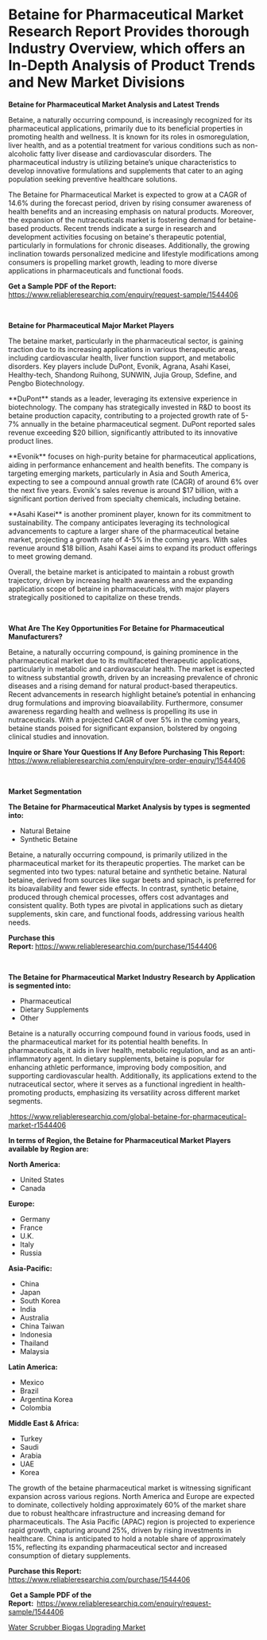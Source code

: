 <p><h1>Betaine for Pharmaceutical Market Research Report Provides thorough Industry Overview, which offers an In-Depth Analysis of Product Trends and New Market Divisions</h1></p><p><strong>Betaine for Pharmaceutical Market Analysis and Latest Trends</strong></p>
<p><p>Betaine, a naturally occurring compound, is increasingly recognized for its pharmaceutical applications, primarily due to its beneficial properties in promoting health and wellness. It is known for its roles in osmoregulation, liver health, and as a potential treatment for various conditions such as non-alcoholic fatty liver disease and cardiovascular disorders. The pharmaceutical industry is utilizing betaine’s unique characteristics to develop innovative formulations and supplements that cater to an aging population seeking preventive healthcare solutions.</p><p>The Betaine for Pharmaceutical Market is expected to grow at a CAGR of 14.6% during the forecast period, driven by rising consumer awareness of health benefits and an increasing emphasis on natural products. Moreover, the expansion of the nutraceuticals market is fostering demand for betaine-based products. Recent trends indicate a surge in research and development activities focusing on betaine's therapeutic potential, particularly in formulations for chronic diseases. Additionally, the growing inclination towards personalized medicine and lifestyle modifications among consumers is propelling market growth, leading to more diverse applications in pharmaceuticals and functional foods.</p></p>
<p><strong>Get a Sample PDF of the Report:&nbsp;</strong> <a href="https://www.reliableresearchiq.com/enquiry/request-sample/1544406?utm_campaign=2335&utm_medium=2&utm_source=Github&utm_content=ia&utm_term=28022025&utm_id=betaine-for-pharmaceutical">https://www.reliableresearchiq.com/enquiry/request-sample/1544406</a></p>
<p>&nbsp;</p>
<p><strong>Betaine for Pharmaceutical Major Market Players</strong></p>
<p><p>The betaine market, particularly in the pharmaceutical sector, is gaining traction due to its increasing applications in various therapeutic areas, including cardiovascular health, liver function support, and metabolic disorders. Key players include DuPont, Evonik, Agrana, Asahi Kasei, Healthy-tech, Shandong Ruihong, SUNWIN, Jujia Group, Sdefine, and Pengbo Biotechnology.</p><p>**DuPont** stands as a leader, leveraging its extensive experience in biotechnology. The company has strategically invested in R&D to boost its betaine production capacity, contributing to a projected growth rate of 5-7% annually in the betaine pharmaceutical segment. DuPont reported sales revenue exceeding $20 billion, significantly attributed to its innovative product lines.</p><p>**Evonik** focuses on high-purity betaine for pharmaceutical applications, aiding in performance enhancement and health benefits. The company is targeting emerging markets, particularly in Asia and South America, expecting to see a compound annual growth rate (CAGR) of around 6% over the next five years. Evonik's sales revenue is around $17 billion, with a significant portion derived from specialty chemicals, including betaine.</p><p>**Asahi Kasei** is another prominent player, known for its commitment to sustainability. The company anticipates leveraging its technological advancements to capture a larger share of the pharmaceutical betaine market, projecting a growth rate of 4-5% in the coming years. With sales revenue around $18 billion, Asahi Kasei aims to expand its product offerings to meet growing demand.</p><p>Overall, the betaine market is anticipated to maintain a robust growth trajectory, driven by increasing health awareness and the expanding application scope of betaine in pharmaceuticals, with major players strategically positioned to capitalize on these trends.</p></p>
<p>&nbsp;</p>
<p><strong>What Are The Key Opportunities For Betaine for Pharmaceutical Manufacturers?</strong></p>
<p><p>Betaine, a naturally occurring compound, is gaining prominence in the pharmaceutical market due to its multifaceted therapeutic applications, particularly in metabolic and cardiovascular health. The market is expected to witness substantial growth, driven by an increasing prevalence of chronic diseases and a rising demand for natural product-based therapeutics. Recent advancements in research highlight betaine’s potential in enhancing drug formulations and improving bioavailability. Furthermore, consumer awareness regarding health and wellness is propelling its use in nutraceuticals. With a projected CAGR of over 5% in the coming years, betaine stands poised for significant expansion, bolstered by ongoing clinical studies and innovation.</p></p>
<p><strong>Inquire or Share Your Questions If Any Before Purchasing This Report:</strong> <a href="https://www.reliableresearchiq.com/enquiry/pre-order-enquiry/1544406?utm_campaign=2335&utm_medium=2&utm_source=Github&utm_content=ia&utm_term=28022025&utm_id=betaine-for-pharmaceutical">https://www.reliableresearchiq.com/enquiry/pre-order-enquiry/1544406</a></p>
<p>&nbsp;</p>
<p><strong>Market Segmentation</strong></p>
<p><strong>The Betaine for Pharmaceutical Market Analysis by types is segmented into:</strong></p>
<p><ul><li>Natural Betaine</li><li>Synthetic Betaine</li></ul></p>
<p><p>Betaine, a naturally occurring compound, is primarily utilized in the pharmaceutical market for its therapeutic properties. The market can be segmented into two types: natural betaine and synthetic betaine. Natural betaine, derived from sources like sugar beets and spinach, is preferred for its bioavailability and fewer side effects. In contrast, synthetic betaine, produced through chemical processes, offers cost advantages and consistent quality. Both types are pivotal in applications such as dietary supplements, skin care, and functional foods, addressing various health needs.</p></p>
<p><strong>Purchase this Report:&nbsp;</strong><a href="https://www.reliableresearchiq.com/purchase/1544406?utm_campaign=2335&utm_medium=2&utm_source=Github&utm_content=ia&utm_term=28022025&utm_id=betaine-for-pharmaceutical">https://www.reliableresearchiq.com/purchase/1544406</a></p>
<p>&nbsp;</p>
<p><strong>The Betaine for Pharmaceutical Market Industry Research by Application is segmented into:</strong></p>
<p><ul><li>Pharmaceutical</li><li>Dietary Supplements</li><li>Other</li></ul></p>
<p><p>Betaine is a naturally occurring compound found in various foods, used in the pharmaceutical market for its potential health benefits. In pharmaceuticals, it aids in liver health, metabolic regulation, and as an anti-inflammatory agent. In dietary supplements, betaine is popular for enhancing athletic performance, improving body composition, and supporting cardiovascular health. Additionally, its applications extend to the nutraceutical sector, where it serves as a functional ingredient in health-promoting products, emphasizing its versatility across different market segments.</p></p>
<p><a href="https://www.reliableresearchiq.com/global-betaine-for-pharmaceutical-market-r1544406?utm_campaign=2335&utm_medium=2&utm_source=Github&utm_content=ia&utm_term=28022025&utm_id=betaine-for-pharmaceutical">&nbsp;https://www.reliableresearchiq.com/global-betaine-for-pharmaceutical-market-r1544406</a></p>
<p><strong>In terms of Region, the Betaine for Pharmaceutical Market Players available by Region are:</strong></p>
<p>
    <p> <strong> North America: </strong>
        <ul>
            <li>United States</li>
            <li>Canada</li>
        </ul>
        </p> 
    <p> <strong> Europe: </strong>
        <ul>
            <li>Germany</li>
            <li>France</li>
            <li>U.K.</li>
            <li>Italy</li>
            <li>Russia</li>
        </ul>
        </p> 
    <p> <strong> Asia-Pacific: </strong>
        <ul>
            <li>China</li>
            <li>Japan</li>
            <li>South Korea</li>
            <li>India</li>
            <li>Australia</li>
            <li>China Taiwan</li>
            <li>Indonesia</li>
            <li>Thailand</li>
            <li>Malaysia</li>
        </ul>
        </p> 
    <p> <strong> Latin America: </strong>
        <ul>
            <li>Mexico</li>
            <li>Brazil</li>
            <li>Argentina Korea</li>
            <li>Colombia</li>
        </ul>
        </p> 
    <p> <strong> Middle East & Africa: </strong>
        <ul>
            <li>Turkey</li>
            <li>Saudi</li>
            <li>Arabia</li>
            <li>UAE</li>
            <li>Korea</li>
        </ul>
    </p>
    </p>
<p><p>The growth of the betaine pharmaceutical market is witnessing significant expansion across various regions. North America and Europe are expected to dominate, collectively holding approximately 60% of the market share due to robust healthcare infrastructure and increasing demand for pharmaceuticals. The Asia Pacific (APAC) region is projected to experience rapid growth, capturing around 25%, driven by rising investments in healthcare. China is anticipated to hold a notable share of approximately 15%, reflecting its expanding pharmaceutical sector and increased consumption of dietary supplements.</p></p>
<p><strong>Purchase this Report: </strong><a href="https://www.reliableresearchiq.com/purchase/1544406?utm_campaign=2335&utm_medium=2&utm_source=Github&utm_content=ia&utm_term=28022025&utm_id=betaine-for-pharmaceutical">https://www.reliableresearchiq.com/purchase/1544406</a></p>
<p>&nbsp;<strong>Get a Sample PDF of the Report:&nbsp;&nbsp;</strong><a href="https://www.reliableresearchiq.com/enquiry/request-sample/1544406?utm_campaign=2335&utm_medium=2&utm_source=Github&utm_content=ia&utm_term=28022025&utm_id=betaine-for-pharmaceutical">https://www.reliableresearchiq.com/enquiry/request-sample/1544406</a></p>
<p><strong></strong></p>
<p><p><a href="https://github.com/beighgallisz/Market-Research-Report-List-1/blob/main/water-scrubber-biogas-upgrading-market.md?utm_campaign=2335&utm_medium=2&utm_source=Github&utm_content=ia&utm_term=28022025&utm_id=betaine-for-pharmaceutical">Water Scrubber Biogas Upgrading Market</a></p></p>